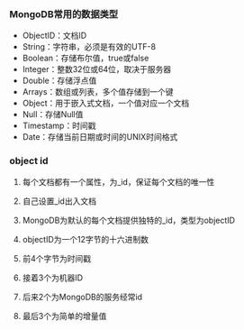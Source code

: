 ### MongoDB常用的数据类型

* ObjectID：文档ID
* String：字符串，必须是有效的UTF-8
* Boolean：存储布尔值，true或false
* Integer：整数32位或64位，取决于服务器
* Double：存储浮点值
* Arrays：数组或列表，多个值存储到一个键
* Object：用于嵌入式文档，一个值对应一个文档
* Null：存储Null值
* Timestamp：时间戳
* Date：存储当前日期或时间的UNIX时间格式

### object id

1. 每个文档都有一个属性，为\_id，保证每个文档的唯一性
2. 自己设置\_id出入文档
3. MongoDB为默认的每个文档提供独特的\_id，类型为objectID
4. objectID为一个12字节的十六进制数

5. 前4个字节为时间戳

6. 接着3个为机器ID
7. 后来2个为MongoDB的服务经常id
8. 最后3个为简单的增量值



